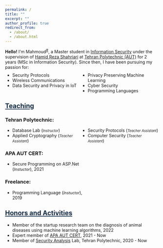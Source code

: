 ```yaml
---
permalink: /
title: ""
excerpt: ""
author_profile: true
redirect_from: 
  - /about/
  - /about.html
---
```


<style>
.farsi{ font-family:PERSWEB; font-weight: bold; font-size:11pt;}
.header-color {color:#0f2b46;}
.twocol{ columns: 2}
</style>

**Hello!** I'm Mahmoud<sup><a href="#fullname" onclick="toggle_visibility('fullname');">#</a></sup>, a Master student in [Information&nbsp;Security](https://ce.aut.ac.ir/) under the supervision of [Hamid Reza&nbsp;Shahriari](https://aut.ac.ir/shahriari/) at [Tehran&nbsp;Polytechnic (AUT)](https://aut.ac.ir/en) for 2 years (MSc in Information Security). Since then, I have been pursuing my passion for:
<ul class='twocol' style="margin-top: -1%;" markdown='1'>
<li> Security Protocols</li>
<li> Wireless Communications</li>
<li> Data Security and Privacy in IoT</li>
<li> Privacy Preserving Machine Learning</li>
<li> Cyber Security</li>
<li> Programming Languages</li>
</ul>

<p id="fullname" style="display: none;"><sup>#
my full name is <i>Mahmoud Faraji</i> (in Persian: <span class='farsi'>محمود فرجی</span>), and here is my voice pronouncing my name:  
<span><audio id="player" src="files/my-name.m4a"></audio>
<img src="/images/speaker.png" style="width:20px; cursor:pointer;" onclick="document.getElementById('player').play()"></span></sup></p>

<script>
function toggle_visibility(id) {
       var e = document.getElementById(id);
       if(e.style.display == 'block')
          e.style.display = 'none';
       else
          e.style.display = 'block';
    }
</script>

<a href="/teaching"  class='header-color'>Teaching</a>
----
### Tehran Polytechnic: 
<ul class='twocol' markdown='1'>
<li> Database Lab (<i style='font-size: 0.8em;'>Instructor</i>)</li>
<li> Applied Cryptography (<i style='font-size: 0.8em;'>Teacher Assistant</i>)</li>
<li> Security Protocols (<i style='font-size: 0.8em;'>Teacher Assistant</i>)</li>
<li> Computer Security (<i style='font-size: 0.8em;'>Teacher Assistant</i>)</li>
</ul>

### APA AUT CERT:
<ul class='twocol' markdown='1'>
<li> Secure Programming on ASP.Net (<i style='font-size: 0.9em;'>Instuctor</i>), 2021</li>
</ul>

### Freelance:
<ul class='twocol' markdown='1'>
<li> Programming Language (<i style='font-size: 0.9em;'>Instuctor</i>), 2019</li>
</ul>

<a href="/honors"  class='header-color'>Honors and Activities</a>
----
<ul class='onecol' markdown='1'>
<li> Member of the startup research team on the diagnosis of animal diseases using machine learning algorithms, 2022 </li>
<li> Expert member of <a href="https://apa.aut.ac.ir/en/">APA AUT CERT</a>, 2021 - Now </li>
<li> Member of <a href="http://atlas.aut.ac.ir/en/index.html">Security Analysis</a> Lab, Tehran Polytechnic, 2020 - Now </li>
</ul>



